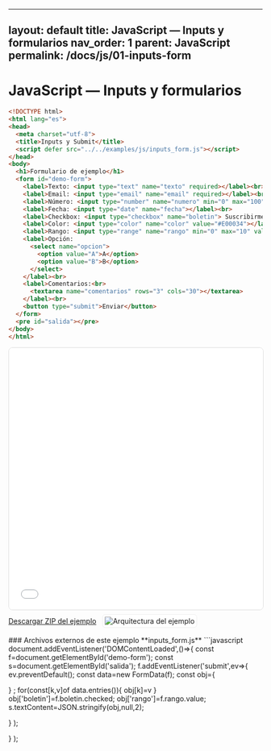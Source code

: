 
---
layout: default
title: JavaScript — Inputs y formularios
nav_order: 1
parent: JavaScript
permalink: /docs/js/01-inputs-form
---

# JavaScript — Inputs y formularios

```html
<!DOCTYPE html>
<html lang="es">
<head>
  <meta charset="utf-8">
  <title>Inputs y Submit</title>
  <script defer src="../../examples/js/inputs_form.js"></script>
</head>
<body>
  <h1>Formulario de ejemplo</h1>
  <form id="demo-form">
    <label>Texto: <input type="text" name="texto" required></label><br>
    <label>Email: <input type="email" name="email" required></label><br>
    <label>Número: <input type="number" name="numero" min="0" max="100"></label><br>
    <label>Fecha: <input type="date" name="fecha"></label><br>
    <label>Checkbox: <input type="checkbox" name="boletin"> Suscribirme</label><br>
    <label>Color: <input type="color" name="color" value="#E00034"></label><br>
    <label>Rango: <input type="range" name="rango" min="0" max="10" value="5"></label><br>
    <label>Opción:
      <select name="opcion">
        <option value="A">A</option>
        <option value="B">B</option>
      </select>
    </label><br>
    <label>Comentarios:<br>
      <textarea name="comentarios" rows="3" cols="30"></textarea>
    </label><br>
    <button type="submit">Enviar</button>
  </form>
  <pre id="salida"></pre>
</body>
</html>
```
<iframe src="{{ '/assets/examples/js/inputs_form.html' | relative_url }}" width="100%" height="520" style="border:1px solid #ddd;border-radius:8px;"></iframe>
<div style="display:flex;align-items:center;gap:12px;margin:8px 0 16px;"><a class="btn" href="{{ '/assets/zips/inputs_form.zip' | relative_url }}">Descargar ZIP del ejemplo</a><img src="{{ '/assets/diagrams/inputs_form.svg' | relative_url }}" alt="Arquitectura del ejemplo" style="max-height:140px;border:1px solid #eee;padding:4px;border-radius:6px;background:#fff;"></div>
### Archivos externos de este ejemplo
**inputs_form.js**
```javascript
document.addEventListener('DOMContentLoaded',()=>{
const f=document.getElementById('demo-form');
const s=document.getElementById('salida');
f.addEventListener('submit',ev=>{
ev.preventDefault();
const data=new FormData(f);
const obj={

}
;
for(const[k,v]of data.entries()){
obj[k]=v
}
obj['boletin']=f.boletin.checked;
obj['rango']=f.rango.value;
s.textContent=JSON.stringify(obj,null,2);

}
);

}
);

```
